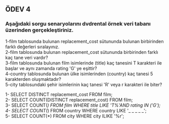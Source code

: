 ## ÖDEV 4
### Aşağıdaki sorgu senaryolarını dvdrental örnek veri tabanı üzerinden gerçekleştiriniz.
1-film tablosunda bulunan replacement_cost sütununda bulunan birbirinden farklı değerleri sıralayınız.  
2-film tablosunda bulunan replacement_cost sütununda birbirinden farklı kaç tane veri vardır?  
3-film tablosunda bulunan film isimlerinde (title) kaç tanesini T karakteri ile başlar ve aynı zamanda rating 'G' ye eşittir?  
4-country tablosunda bulunan ülke isimlerinden (country) kaç tanesi 5 karakterden oluşmaktadır?  
5-city tablosundaki şehir isimlerinin kaç tanesi 'R' veya r karakteri ile biter?  

1- SELECT DISTINCT replacement_cost FROM film;  
2- SELECT COUNT(DISTINCT replacement_cost) FROM film;  
3- SELECT COUNT(*) FROM film WHERE title LIKE 'T%'AND rating IN ('G');  
4- SELECT COUNT(*) FROM country WHERE country LIKE '_ _ _ _ _';  
5- SELECT COUNT(*) FROM city WHERE city ILIKE '%r';

